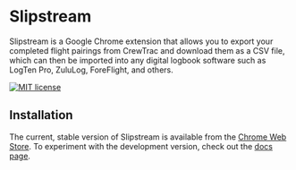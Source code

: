 # Slipstream

Slipstream is a Google Chrome extension that allows you to export your completed flight pairings from CrewTrac and download them as a CSV file, which can then be imported into any digital logbook software such as LogTen Pro, ZuluLog, ForeFlight, and others.

[![MIT license](https://img.shields.io/badge/License-MIT-blue.svg)](https://github.com/bws428/slipstream/blob/master/LICENSE)

## Installation

The current, stable version of Slipstream is available from the [Chrome Web Store](https://chrome.google.com/webstore/category/extensions). To experiment with the development version, check out the [docs page](https://bws428.github.io/slipstream/).
